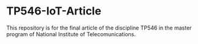 # TP546-IoT-Article

This repository is for the final article of the discipline TP546 in the master program of National Institute of Telecomunications.
